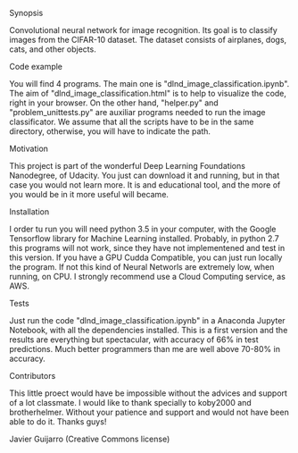 Synopsis

Convolutional neural network for image recognition. Its goal is to classify images from the CIFAR-10 dataset. The dataset consists of airplanes, dogs, cats, and other objects.

Code example

You will find 4 programs. The main one is "dlnd_image_classification.ipynb". The aim of "dlnd_image_classification.html" is to help to visualize the code, right in your browser. On the other hand, "helper.py" and "problem_unittests.py" are auxiliar programs needed to run the image classificator. We assume that all the scripts have to be in the same directory, otherwise, you will have to indicate the path.

Motivation

This project is part of the wonderful Deep Learning Foundations Nanodegree, of Udacity. You just can download it and running, but in that case
you would not learn more. It is and educational tool, and the more of you would be in it more useful will became.

Installation

I order tu run you will need python 3.5 in your computer, with the Google Tensorflow library for Machine Learning installed. Probably, in python 2.7
this programs will not work, since they have not implementened and test in this version. If you have a GPU Cudda Compatible, you can just run 
locally the program. If not this kind of Neural Networls are extremely low, when running, on CPU. I strongly recommend use a Cloud Computing 
service, as AWS.

Tests

Just run the code "dlnd_image_classification.ipynb" in a Anaconda Jupyter Notebook, with all the dependencies installed. This is a first version and
the results are everything but spectacular, with accuracy of 66% in test predictions. Much better programmers than me are well above 70-80% in 
accuracy.

Contributors

This little proect would have be impossible without the advices and support of a lot classmate. I would like to thank specially to koby2000 and 
brotherhelmer. Without your patience and support and would not have been able to do it. Thanks guys!

Javier Guijarro (Creative Commons license) 